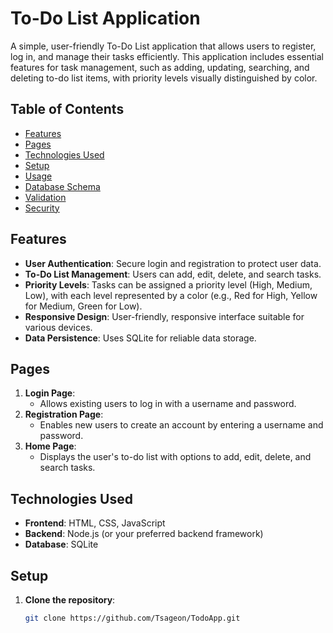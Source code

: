# To-Do List Application
A simple, user-friendly To-Do List application that allows users to register, log in, and manage their tasks efficiently. This application includes essential features for task management, such as adding, updating, searching, and deleting to-do list items, with priority levels visually distinguished by color.
## Table of Contents
- [Features](#features)
- [Pages](#pages)
- [Technologies Used](#technologies-used)
- [Setup](#setup)
- [Usage](#usage)
- [Database Schema](#database-schema)
- [Validation](#validation)
- [Security](#security)
## Features
- **User Authentication**: Secure login and registration to protect user data.
- **To-Do List Management**: Users can add, edit, delete, and search tasks.
- **Priority Levels**: Tasks can be assigned a priority level (High, Medium, Low), with each level represented by a color (e.g., Red for High, Yellow for Medium, Green for Low).
- **Responsive Design**: User-friendly, responsive interface suitable for various devices.
- **Data Persistence**: Uses SQLite for reliable data storage.
## Pages
1. **Login Page**:
   - Allows existing users to log in with a username and password.
2. **Registration Page**:
   - Enables new users to create an account by entering a username and password.
3. **Home Page**:
   - Displays the user's to-do list with options to add, edit, delete, and search tasks.
## Technologies Used
- **Frontend**: HTML, CSS, JavaScript
- **Backend**: Node.js (or your preferred backend framework)
- **Database**: SQLite
## Setup
1. **Clone the repository**:
   ```bash
   git clone https://github.com/Tsageon/TodoApp.git